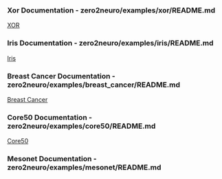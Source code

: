 ### Xor Documentation - zero2neuro/examples/xor/README.md
[XOR](../../examples/xor/README.md)
### Iris Documentation - zero2neuro/examples/iris/README.md
[Iris](../../examples/iris/README.md)
### Breast Cancer Documentation - zero2neuro/examples/breast_cancer/README.md
[Breast Cancer](../../examples/breast_cancer/README.md)
### Core50 Documentation - zero2neuro/examples/core50/README.md
[Core50](../../examples/core50/README.md)
### Mesonet Documentation - zero2neuro/examples/mesonet/README.md

